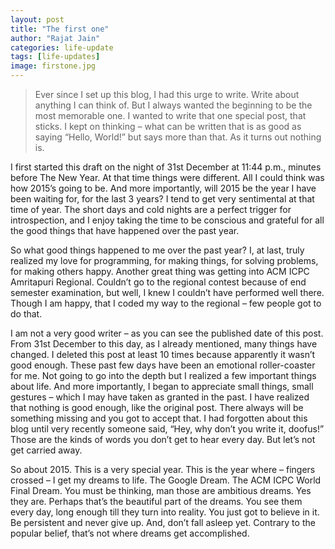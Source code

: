 ```yaml
---
layout: post
title: "The first one"
author: "Rajat Jain"
categories: life-update
tags: [life-updates]
image: firstone.jpg
---
```


> Ever since I set up this blog, I had this urge to write. Write about anything I can think of. But I always wanted the beginning to be the most memorable one. I wanted to write that one special post, that sticks. I kept on thinking – what can be written that is as good as saying “Hello, World!” but says more than that. As it turns out nothing is.

I first started this draft on the night of 31st December at 11:44 p.m., minutes before The New Year. At that time things were different. All I could think was how 2015’s going to be. And more importantly, will 2015 be the year I have been waiting for, for the last 3 years? I tend to get very sentimental at that time of year. The short days and cold nights are a perfect trigger for introspection, and I enjoy taking the time to be conscious and grateful for all the good things that have happened over the past year.

So what good things happened to me over the past year? I, at last, truly realized my love for programming, for making things, for solving problems, for making others happy. Another great thing was getting into ACM ICPC Amritapuri Regional. Couldn’t go to the regional contest because of end semester examination, but well, I knew I couldn’t have performed well there. Though I am happy, that I coded my way to the regional – few people got to do that.

I am not a very good writer – as you can see the published date of this post. From 31st December to this day, as I already mentioned, many things have changed. I deleted this post at least 10 times because apparently it wasn’t good enough. These past few days have been an emotional roller-coaster for me. Not going to go into the depth but I realized a few important things about life. And more importantly, I began to appreciate small things, small gestures – which I may have taken as granted in the past. I have realized that nothing is good enough, like the original post. There always will be something missing and you got to accept that. I had forgotten about this blog until very recently someone said, “Hey, why don’t you write it, doofus!” Those are the kinds of words you don’t get to hear every day. But let’s not get carried away.

So about 2015. This is a very special year. This is the year where – fingers crossed – I get my dreams to life. The Google Dream. The ACM ICPC World Final Dream. You must be thinking, man those are ambitious dreams. Yes they are. Perhaps that’s the beautiful part of the dreams. You see them every day, long enough till they turn into reality. You just got to believe in it. Be persistent and never give up. And, don’t fall asleep yet. Contrary to the popular belief, that’s not where dreams get accomplished.
